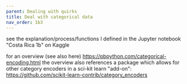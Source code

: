```yaml
---
parent: Dealing with quirks 
title: Deal with categorical data
nav_order: 1b3
---
```



see the explanation/process/functions I defined in the Jupyter notebook "Costa Rica 1b" on Kaggle

for an overview (see also here)
https://pbpython.com/categorical-encoding.html
the overview also references a package which allows for other category encoders in a sci-kit learn "add-on": https://github.com/scikit-learn-contrib/category_encoders
